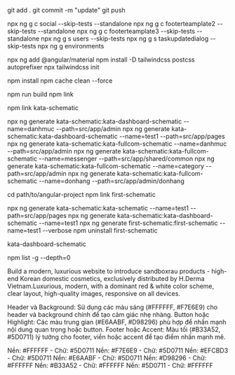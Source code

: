 git add .
git commit -m "update"
git push

npx ng g c social --skip-tests --standalone
npx ng g c footerteamplate2 --skip-tests --standalone
npx ng g c footerteamplate3 --skip-tests --standalone
npx ng g s users --skip-tests
npx ng g s taskupdatedialog --skip-tests
npx ng g environments


npx ng add @angular/material
npm install -D tailwindcss postcss autoprefixer
npx tailwindcss init



npm install
npm cache clean --force



npm run build
npm link

npm link kata-schematic

npx ng generate kata-schematic:kata-dashboard-schematic --name=danhmuc --path=src/app/admin
npx ng generate kata-schematic:kata-dashboard-schematic --name=test1 --path=src/app/pages
npx ng generate kata-schematic:kata-fullcom-schematic --name=danhmuc --path=src/app/admin
npx ng generate kata-schematic:kata-fullcom-schematic --name=messenger --path=src/app/shared/common
npx ng generate kata-schematic:kata-fullcom-schematic --name=category --path=src/app/admin
npx ng generate kata-schematic:kata-fullcom-schematic --name=donhang --path=src/app/admin/donhang

cd path/to/angular-project
npm link first-schematic

npx ng generate kata-schematic:kata-schematic --name=test1 --path=src/app/pages
npx ng generate kata-schematic:kata-dashboard-schematic --name=test1
npx ng generate first-schematic:first-schematic --name=test1 --verbose
npm uninstall first-schematic

kata-dashboard-schematic

npm list -g --depth=0


Build a modern, luxurious website to introduce sandboxrau products - high-end Korean domestic cosmetics, exclusively distributed by H.Derma Vietnam.Luxurious, modern, with a dominant red & white color scheme, clear layout, high-quality images, responsive on all devices.


Header và Background: Sử dụng các màu sáng (#FFFFFF, #F7E6E9) cho header và background chính để tạo cảm giác nhẹ nhàng.
Button hoặc Highlight: Các màu trung gian (#E6AABF, #D98296) phù hợp để nhấn mạnh nội dung quan trọng hoặc button.
Footer hoặc Accent: Màu tối (#B33A52, #5D0711) lý tưởng cho footer, viền hoặc accent để tạo điểm nhấn mạnh mẽ.

Nền: #FFFFFF - Chữ: #5D0711
Nền: #F7E6E9 - Chữ: #5D0711
Nền: #EFCBD3 - Chữ: #5D0711
Nền: #E6AABF - Chữ: #5D0711
Nền: #D98296 - Chữ: #FFFFFF
Nền: #B33A52 - Chữ: #FFFFFF
Nền: #5D0711 - Chữ: #FFFFFF